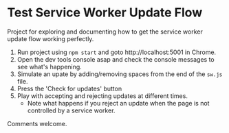 # Test Service Worker Update Flow
Project for exploring and documenting how to get the service worker update flow working perfectly.

1. Run project using `npm start` and goto http://localhost:5001 in Chrome.
1. Open the dev tools console asap and check the console messages to see what's happening.
1. Simulate an upate by adding/removing spaces from the end of the `sw.js` file.
1. Press the 'Check for updates' button
1. Play with accepting and rejecting updates at different times. 
   * Note what happens if you reject an update when the page is not controlled by a service worker.

Comments welcome.
